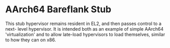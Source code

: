 # AArch64 Bareflank Stub

This stub hypervisor remains resident in EL2, and then passes control to a next-
level hypervisor. It is intended both as an example of simple AArch64 'virtualization'
and to allow late-load hypervisors to load themselves, similar to how they can
on x86.
